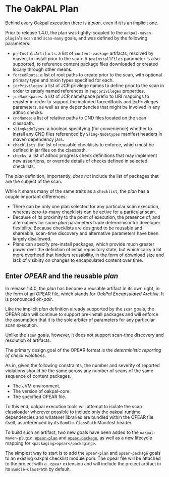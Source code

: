 The OakPAL Plan
===============

Behind every Oakpal execution there is a _plan_, even if it is an implicit
one. 

Prior to release 1.4.0, the plan was tightly-coupled to the `oakpal-maven-plugin`'s
`scan` and `scan-many` goals, and was defined by the following parameters:

  * `preInstallArtifacts`: a list of `content-package` artifacts, 
  resolved by maven, to install prior to the scan. A `preInstallFiles` 
  parameter is also supported, to reference content package files downloaded
  or created locally through other means.
  * `forcedRoots`: a list of root paths to create prior to the scan, with optional
  primary type and mixin types specified for each.
  * `jcrPrivileges`: a list of JCR privilege names to define prior to the scan
  in order to satisfy named references in `rep:privileges` properties.
  * `jcrNamespaces`: a list of JCR namespace prefix to URI mappings to register
  in order to support the included forcedRoots and jcrPrivileges parameters, as
  well as any dependencies that might be involved in any adhoc checks.
  * `cndNames`: a list of relative paths to CND files located on the scan 
  classpath. 
  * `slingNodeTypes`: a boolean specifying (for convenience) whether to 
  install any CND files referenced by `Sling-Nodetypes` manifest headers 
  in maven dependency jars.
  * `checklists`: the list of reusable checklists to enforce, which must be defined
  in jar files on the classpath.
  * `checks`: a list of adhoc progress check definitions that may implement new 
  assertions, or override details of checks defined in selected checklists.
  
The _plan_ definition, importantly, *does not* include the list of packages 
that are the subject of the scan.

While it shares many of the same traits as a `checklist`, the _plan_ has 
a couple important differences:

  * There can be only one plan selected for any particular scan execution, 
  whereas zero-to-many checklists can be active for a particular scan.
  * Because of its proximity to the point of execution, the presence of, and 
  alternatives for some _plan_ parameters trade determinism for developer 
  flexibility. Because checklists are designed to be reusable and shareable,
  scan-time discovery and alternative parameters have been largely disallowed.
  * Plans can specify pre-install packages, which provide much greater power
  over the definition of initial repository state, but which carry a lot 
  more overhead that hinders reusability, in the form of download size and 
  lack of visibilty on changes to encapsulated content over time.

## Enter *OPEAR* and the reusable _plan_

In release 1.4.0, the _plan_ has become a reusable artifact in its own right, in
the form of an OPEAR file, which stands for *OakPal Encapsulated Archive*. It is
pronounced _oh-pair_.

Like the implicit _plan_ definition already supported by the `scan` goals, the
OPEAR plan will continue to support pre-install packages and will enforce the
assumption that it is the sole arbiter of parameters for any particular 
scan execution.

Unlike the `scan` goals, however, it does not support scan-time discovery
and resolution of artifacts.

The primary design goal of the OPEAR format is the _deterministic reporting 
of check violations_. 

As in, given the following constraints, the number 
and severity of reported violations should be the same across any number 
of scans of the same sequence of content packages.

  * The JVM environment.
  * The version of oakpal-core.
  * The specified OPEAR file.
  
To this end, oakpal execution tools will attempt to isolate the scan 
classloader wherever possible to include only the oakpal runtime 
dependencies and whatever libraries are bundled within the OPEAR file 
itself, as referenced by its `Bundle-ClassPath` Manifest header.

To build such an artifact, two new goals have been added to the 
`oakpal-maven-plugin`, [`opear-plan`](oakpal-maven-plugin/opear-plan-mojo.html) 
and [`opear-package`](oakpal-maven-plugin/opear-package-mojo.html), as well
as a new lifecycle mapping for `<packaging>opear</packaging>`.

The simplest way to start is to add the `opear-plan` and `opear-package` goals
to an existing oakpal checklist module pom. The opear file will be attached
to the project with a `.opear` extension and will include the project artifact
in its `Bundle-ClassPath` by default.

